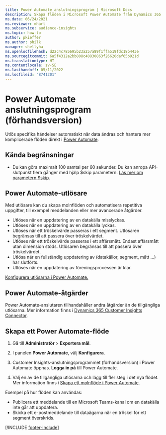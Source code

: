 ```yaml
---
title: Power Automate anslutningsprogram | Microsoft Docs
description: Skapa flöden i Microsoft Power Automate från Dynamics 365 Customer Insights.
ms.date: 06/24/2021
ms.reviewer: mhart
ms.subservice: audience-insights
ms.topic: how-to
author: pkieffer
ms.author: philk
manager: shellyha
ms.openlocfilehash: d22c4c785695b23a257a89f1ffa519fdc18b443e
ms.sourcegitcommit: 6a5f4312a2bb808c40830863f26620daf65b921d
ms.translationtype: HT
ms.contentlocale: sv-SE
ms.lasthandoff: 05/11/2022
ms.locfileid: "8741201"
---
```

# <a name="power-automate-connector-preview"></a>Power Automate anslutningsprogram (förhandsversion)

Utlös specifika händelser automatiskt när data ändras och hantera mer komplicerade flöden direkt i [Power Automate](https://flow.microsoft.com/).

## <a name="known-limitations"></a>Kända begränsningar

- Du kan göra maximalt 100 samtal per 60 sekunder. Du kan anropa API-slutpunkt flera gånger med hjälp $skip parametern. [Läs mer om parametern $skip](/connectors/customerinsights/#get-items-from-an-entity).

## <a name="power-automate-triggers"></a>Power Automate-utlösare

Med utlösare kan du skapa molnflöden och automatisera repetitiva uppgifter, till exempel meddelanden eller mer avancerade åtgärder.

- Utlöses när en uppdatering av en datakälla misslyckas.
- Utlöses när en uppdatering av en datakälla lyckas.
- Utlöses när ett tröskelvärde passeras i ett segment. Utlösaren begränsas till att passera över tröskelvärdet.
- Utlöses när ett tröskelvärde passeras i ett affärsmått. Endast affärsmått utan dimension stöds. Utlösaren begränsas till att passera över tröskelvärdet.
- Utlösa när en fullständig uppdatering av (datakällor, segment, mått ...) har slutförts.
- Utlöses när en uppdatering av föreningsprocessen är klar.

[Konfigurera utlösarna i Power Automate.](https://flow.microsoft.com/connectors/shared_customerinsights/dynamics-365-customer-insights-connector/)

## <a name="power-automate-actions"></a>Power Automate-åtgärder

Power Automate-anslutaren tillhandahåller andra åtgärder än de tillgängliga utlösarna. Mer information finns i [Dynamics 365 Customer Insights Connector](/connectors/customerinsights/).

## <a name="create-a-power-automate-flow"></a>Skapa ett Power Automate-flöde

1. Gå till **Administratör** > **Exportera mål**.

1. I panelen **Power Automate**, välj **Konfigurera**.

1. Customer Insights-anslutningsprogrammet (förhandsversion) i Power Automate öppnas. **Logga in på** till Power Automate.

1. Välj en av de tillgängliga utlösarna och lägg till fler steg i det nya flödet. Mer information finns i [Skapa ett molnflöde i Power Automate](/power-automate/get-started-logic-flow).

Exempel på hur flöden kan användas: 
- Publicera ett meddelande till en Microsoft Teams-kanal om en datakälla inte går att uppdatera. 
- Skicka ett e-postmeddelande till dataägarna när en tröskel för ett segment överskrids.



[!INCLUDE [footer-include](includes/footer-banner.md)]
